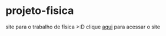 # projeto-fisica
site para o trabalho de física >:D
clique <a href="https://eded001.github.io/projeto-fisica/pages/home-page" target="_blank">aqui</a> para acessar o site
